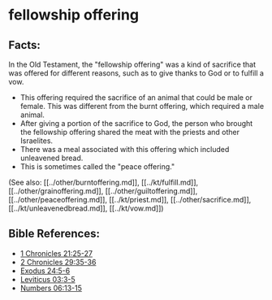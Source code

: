 # fellowship offering #

## Facts: ##

In the Old Testament, the "fellowship offering" was a kind of sacrifice that was offered for different reasons, such as to give thanks to God or to fulfill a vow. 

* This offering required the sacrifice of an animal that could be male or female. This was different from the burnt offering, which required a male animal.
* After giving a portion of the sacrifice to God, the person who brought the fellowship offering shared the meat with the priests and other Israelites.
* There was a meal associated with this offering which included unleavened bread.
* This is sometimes called the "peace offering."

(See also: [[../other/burntoffering.md]], [[../kt/fulfill.md]], [[../other/grainoffering.md]], [[../other/guiltoffering.md]], [[../other/peaceoffering.md]], [[../kt/priest.md]], [[../other/sacrifice.md]], [[../kt/unleavenedbread.md]], [[../kt/vow.md]])

## Bible References: ##

* [1 Chronicles 21:25-27](en/tn/1ch/help/21/25)
* [2 Chronicles 29:35-36](en/tn/2ch/help/29/35)
* [Exodus 24:5-6](en/tn/exo/help/24/05)
* [Leviticus 03:3-5](en/tn/lev/help/03/03)
* [Numbers 06:13-15](en/tn/num/help/06/13)
